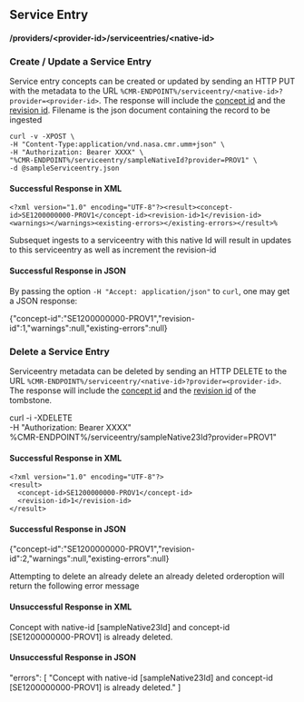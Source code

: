 ## <a name="serviceentry"></a> Service Entry

#### <a name="provider-info-serviceentry"></a> /providers/&lt;provider-id&gt;/serviceentries/&lt;native-id&gt;

### <a name="create-update-serviceentry"></a> Create / Update a Service Entry

Service entry concepts can be created or updated by sending an HTTP PUT with the metadata to the URL `%CMR-ENDPOINT%/serviceentry/<native-id>?provider=<provider-id>`. The response will include the [concept id](#concept-id) and the [revision id](#revision-id). Filename is the json document containing the record to be ingested

```
curl -v -XPOST \
-H "Content-Type:application/vnd.nasa.cmr.umm+json" \
-H "Authorization: Bearer XXXX" \
"%CMR-ENDPOINT%/serviceentry/sampleNativeId?provider=PROV1" \
-d @sampleServiceentry.json
```

#### Successful Response in XML
```
<?xml version="1.0" encoding="UTF-8"?><result><concept-id>SE1200000000-PROV1</concept-id><revision-id>1</revision-id><warnings></warnings><existing-errors></existing-errors></result>%
```
Subsequet ingests to a serviceentry with this native Id will result in updates to this serviceentry as well as increment the revision-id
#### Successful Response in JSON

By passing the option `-H "Accept: application/json"` to `curl`, one may
get a JSON response:

  {"concept-id":"SE1200000000-PROV1","revision-id":1,"warnings":null,"existing-errors":null}

### <a name="delete-serviceentry"></a> Delete a Service Entry

Serviceentry metadata can be deleted by sending an HTTP DELETE to the URL `%CMR-ENDPOINT%/serviceentry/<native-id>?provider=<provider-id>`. The response will include the [concept id](#concept-id) and the [revision id](#revision-id) of the tombstone.


  curl -i -XDELETE \
    -H "Authorization: Bearer XXXX" \
    %CMR-ENDPOINT%/serviceentry/sampleNative23Id?provider=PROV1"

#### Successful Response in XML

```
<?xml version="1.0" encoding="UTF-8"?>
<result>
  <concept-id>SE1200000000-PROV1</concept-id>
  <revision-id>1</revision-id>
</result>
```
#### Successful Response in JSON

  {"concept-id":"SE1200000000-PROV1","revision-id":2,"warnings":null,"existing-errors":null}

Attempting to delete an already delete an already deleted orderoption will return
the following error message
#### Unsuccessful Response in XML

<?xml version="1.0" encoding="UTF-8"?>
<errors>
    <error>Concept with native-id [sampleNative23Id] and concept-id [SE1200000000-PROV1] is already deleted.</error>
</errors>

#### Unsuccessful Response in JSON

"errors": [
        "Concept with native-id [sampleNative23Id] and concept-id [SE1200000000-PROV1] is already deleted."
    ]
